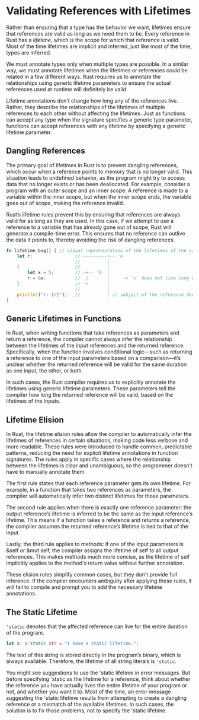 # Validating References with Lifetimes

Rather than ensuring that a type has the behavior we want, lifetimes ensure that references are valid as long as we need them to be. Every reference in Rust has a _lifetime_, which is the scope for which that reference is valid. Most of the time lifetimes are implicit and inferred, just like most of the time, types are inferred.

We must annotate types only when multiple types are possible. In a similar way, we must annotate lifetimes when the lifetimes or references could be related in a few different ways. Rust requires us to annotate the relationships using generic lifetime parameters to ensure the actual references used at runtime will definitely be valid.

Lifetime annotations don’t change how long any of the references live. Rather, they describe the relationships of the lifetimes of multiple references to each other without affecting the lifetimes. Just as functions can accept any type when the signature specifies a generic type parameter, functions can accept references with any lifetime by specifying a generic lifetime parameter.

## Dangling References

The primary goal of lifetimes in Rust is to prevent dangling references, which occur when a reference points to memory that is no longer valid. This situation leads to undefined behavior, as the program might try to access data that no longer exists or has been deallocated. For example, consider a program with an outer scope and an inner scope. A reference is made to a variable within the inner scope, but when the inner scope ends, the variable goes out of scope, making the reference invalid.

Rust’s lifetime rules prevent this by ensuring that references are always valid for as long as they are used. In this case, if we attempt to use a reference to a variable that has already gone out of scope, Rust will generate a compile-time error. This ensures that no reference can outlive the data it points to, thereby avoiding the risk of dangling references. 

```rust
fn lifetime_bug() { // visual representation of the lifetimes of the variables x and r
    let r;                // ---------+-- 'a
                          //          |
    {                     //          |
        let x = 5;        // -+-- 'b  |
        r = &x;           //  |       |     -> `x` does not live long enough
    }                     // -+       |
                          //          |
    println!("r: {r}");   //          | // subject of the reference doesn’t live as long as the reference.
}  
```

## Generic Lifetimes in Functions

In Rust, when writing functions that take references as parameters and return a reference, the compiler cannot always infer the relationship between the lifetimes of the input references and the returned reference. Specifically, when the function involves conditional logic—such as returning a reference to one of the input parameters based on a comparison—it’s unclear whether the returned reference will be valid for the same duration as one input, the other, or both.

In such cases, the Rust compiler requires us to explicitly annotate the lifetimes using generic lifetime parameters. These parameters tell the compiler how long the returned reference will be valid, based on the lifetimes of the inputs. 

## Lifetime Elision 

In Rust, the lifetime elision rules allow the compiler to automatically infer the lifetimes of references in certain situations, making code less verbose and more readable. These rules were introduced to handle common, predictable patterns, reducing the need for explicit lifetime annotations in function signatures. The rules apply in specific cases where the relationship between the lifetimes is clear and unambiguous, so the programmer doesn’t have to manually annotate them.

The first rule states that each reference parameter gets its own lifetime. For example, in a function that takes two references as parameters, the compiler will automatically infer two distinct lifetimes for those parameters.

The second rule applies when there is exactly one reference parameter: the output reference’s lifetime is inferred to be the same as the input reference’s lifetime. This means if a function takes a reference and returns a reference, the compiler assumes the returned reference’s lifetime is tied to that of the input.

Lastly, the third rule applies to methods: if one of the input parameters is &self or &mut self, the compiler assigns the lifetime of self to all output references. This makes methods much more concise, as the lifetime of self implicitly applies to the method's return value without further annotation.

These elision rules simplify common cases, but they don't provide full inference. If the compiler encounters ambiguity after applying these rules, it will fail to compile and prompt you to add the necessary lifetime annotations.

## The Static Lifetime

`'static` denotes that the affected reference can live for the entire duration of the program. 

```rust
let s: &'static str = "I have a static lifetime.";
```

The text of this string is stored directly in the program’s binary, which is always available. Therefore, the lifetime of all string literals is `'static`.

You might see suggestions to use the 'static lifetime in error messages. But before specifying 'static as the lifetime for a reference, think about whether the reference you have actually lives the entire lifetime of your program or not, and whether you want it to. Most of the time, an error message suggesting the 'static lifetime results from attempting to create a dangling reference or a mismatch of the available lifetimes. In such cases, the solution is to fix those problems, not to specify the 'static lifetime.